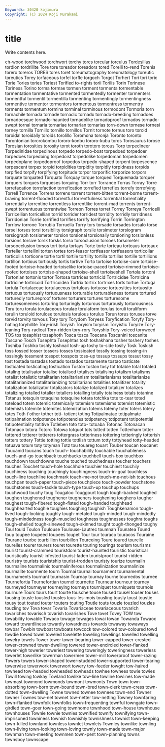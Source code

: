 ```yaml
---
Keywords: 30420 kojimura
Copyright: (C) 2024 Koji Murakami
---
```


# title

Write contents here.



ch-wood
torchwood torchwort torchy torcs torcular torculus Tordesillas tordion tordrillite Tore
tore toreador toreadors tored Torelli to-rend Torenia torero toreros TORES
tores toret toreumatography toreumatology toreutic toreutics Torey torfaceous torfel torfle
torgoch Torgot Torhert Tori tori toric Torie Tories tories Toriest
Torified to-rights torii Torilis Torin Torinese Toriness Torino torma tormae
tormen torment tormenta tormentable tormentation tormentative tormented tormentedly tormenter tormenters
tormentful tormentil tormentilla tormenting tormentingly tormentingness tormentive tormentor tormentors tormentous
tormentress tormentry torments tormentum tormina torminal torminous tormodont Tormoria torn
tornachile tornada tornade tornadic tornado tornado-breeding tornadoes tornadoesque tornado-haunted tornadolike
tornadoproof tornados tornado-swept tornal tornaria tornariae tornarian tornarias torn-down tornese
tornesi torney tornilla Tornillo tornillo tornillos Tornit tornote tornus toro
toroid toroidal toroidally toroids torolillo Toromona toronja Toronto toronto Torontonian
tororokombu tororo-konbu tororo-kubu toros Torosaurus torose Torosian torosities torosity torot
toroth torotoro torous Torp torpedineer Torpedinidae torpedinous torpedo torpedo-boat torpedoed
torpedoer torpedoes torpedoing torpedoist torpedolike torpedoman torpedomen torpedoplane torpedoproof torpedos
torpedo-shaped torpent torpescence torpescent torpex torpid torpidities torpidity torpidly torpidness
torpids torpified torpify torpifying torpitude torpor torporific torporize torpors torquate
torquated Torquato Torquay torque torqued Torquemada torquer torquers torques torqueses
torquing Torr torr Torrance Torras Torray Torre torrefacation torrefaction torrefication
torrefied torrefies torrefy torrefying Torrell Torrence Torrens torrens torrent torrent-bitten
torrent-borne torrent-braving torrent-flooded torrentful torrentfulness torrential torrentiality torrentially torrentine torrentless
torrentlike torrent-mad torrents torrent-swept torrentuous torrentwise Torreon Torres torret Torrey
Torreya Torricelli Torricellian torricellian torrid torrider torridest torridity torridly torridness
Torridonian Torrie torrified torrifies torrify torrifying Torrin Torrington Torrlow torrone
Torrubia Torruella Torry tors torsade torsades torsalo torse torsel torses
torsi torsibility torsigraph torsile torsimeter torsiogram torsiograph torsiometer torsion torsional
torsionally torsioning torsionless torsions torsive torsk torsks torso torsoclusion torsoes
torsometer torsoocclusion torsos tort torta tortays Torte torte torteau torteaus
torteaux Tortelier tortellini torten tortes tort-feasor tortfeasor tortfeasors torticollar torticollis
torticone tortie tortil tortile tortility tortilla tortillas tortille tortillions tortillon
tortious tortiously tortis tortive Torto tortoise tortoise-core tortoise-footed tortoise-headed tortoiselike
tortoise-paced tortoise-rimmed tortoise-roofed tortoises tortoise-shaped tortoise-shell tortoiseshell Tortola tortoni Tortonian
tortonis tortor Tortosa tortrices tortricid Tortricidae Tortricina tortricine tortricoid Tortricoidea
Tortrix tortrix tortrixes torts tortue Tortuga tortula Tortulaceae tortulaceous tortulous
tortuose tortuosities tortuosity tortuous tortuously tortuousness torturable torturableness torture tortured
torturedly tortureproof torturer torturers tortures torturesome torturesomeness torturing torturingly torturous
torturously torturousness Toru toru torula torulaceous torulae torulaform torulas toruli
toruliform torulin toruloid torulose torulosis torulous torulus Torun torus toruses
torve torvid torvity torvous Tory tory Torydom Toryess Toryfication Toryfy
Tory-hating toryhillite Tory-irish Toryish Toryism toryism Toryistic Toryize Tory-leaning Tory-radical
Tory-ridden tory-rory Toryship Tory-voiced toryweed TOS tos tosaphist tosaphoth Tosca
tosca Toscana Toscanini toscanite Toscano Tosch Tosephta Tosephtas tosh toshakhana
tosher toshery toshes Toshiba Toshiko toshly toshnail tosh-up toshy to-side
tosily Tosk Toskish toss tossed tosser tossers tosses tossicated tossily
tossing tossing-in tossingly tossment tosspot tosspots toss-up tossup tossups tossut
tossy tost tostada tostadas tostado tostados tostamente tostao tosticate tosticated
tosticating tostication Toston toston tosy tot totable total totaled totaling
totalisator totalise totalised totalises totalising totalism totalisms totalist totalistic totalitarian
totalitarianism totalitarianisms totalitarianize totalitarianized totalitarianizing totalitarians totalities totalitizer totality totalization
totalizator totalizators totalize totalized totalizer totalizes totalizing totalled totaller totallers
totalling totally totalness totals totanine Totanus totaquin totaquina totaquine totara
totchka tote to-tear toted toteload totem totemic totemically totemism totemisms
totemist totemistic totemists totemite totemites totemization totems totemy toter toters
totery totes Toth t'other tother toti- totient toting Totipalmatae totipalmate
totipalmation totipotence totipotencies totipotency totipotent totipotential totipotentiality totitive Totleben toto
toto- totoaba Totonac Totonacan Totonaco totora Totoro Totowa totquot tots
totted totten Tottenham totter tottered totterer totterers tottergrass totteriness tottering
totteringly totterish totters tottery Tottie totting tottle tottlish tottum totty
tottyhead totty-headed totuava totum toty totyman Totz tou touareg touart
Touber toucan toucanet Toucanid toucans touch touch- touchability touchable touchableness
touch-and-go touchback touchbacks touchbell touch-box touchbox touchdown touchdowns touche touched
touchedness toucher touchers touches Touchet touch-hole touchhole touchier touchiest touchily
touchiness touching touchingly touchingness touch-in-goal touchless touch-line touchline touchmark touch-me-not
touch-me-not-ish touchous touchpan touch-paper touch-piece touchpiece touch-powder touchstone touchstones touch-tackle
touch-type touch-up touchup touchups touchwood touchy toug Tougaloo Touggourt tough
tough-backed toughed toughen toughened toughener tougheners toughening toughens tougher toughest
tough-fibered tough-fisted tough-handed toughhead toughhearted toughie toughies toughing toughish Toughkenamon
tough-lived tough-looking toughly tough-metaled tough-minded tough-mindedly tough-mindedness tough-muscled toughness toughnesses
toughra toughs tough-shelled tough-sinewed tough-skinned tought tough-thonged toughy Toul tould
Toulon Toulouse Toulouse-Lautrec toumnah Tounatea Tound toup toupee toupeed toupees
toupet Tour tour touraco touracos Touraine Tourane tourbe tourbillion tourbillon
Tourcoing Toure toured tourelle tourelles tourer tourers touret tourette touring
tourings tourism tourisms tourist tourist-crammed touristdom tourist-haunted touristic touristical touristically
tourist-infested tourist-laden touristproof tourist-ridden touristry tourists touristship tourist-trodden touristy tourize
tourmalin tourmaline tourmalinic tourmaliniferous tourmalinization tourmalinize tourmalite tourmente tourn Tournai
tournai tournament tournamental tournaments tournant tournasin Tournay tournay tourne tournedos
tournee Tournefortia Tournefortian tournel tournette Tourneur tourneur tourney tourneyed tourneyer
tourneying tourneys tourniquet tourniquets tournois tournure Tours tours tourt tourte
tousche touse toused tousel touser touses tousing tousle tousled tousles
tous-les-mois tousling tously toust toustie tousy tout touted touter touters
touting Toutle touts touzle touzled touzles touzling tov Tova tovar
Tovaria Tovariaceae tovariaceous tovarich tovariches tovarisch tovarish tovarishes Tove tovet
Tovey TOW tow towability towable Towaco towage towages towai towan
Towanda Towaoc toward towardliness towardly towardness towards towaway towaways towbar
Towbin towboat towboats towcock tow-colored tow-coloured towd towdie towed towel
toweled towelette toweling towelings towelled towelling towelry towels Tower tower
tower-bearing tower-capped tower-crested tower-crowned tower-dwelling towered tower-encircled tower-flanked tower-high towerier
toweriest towering toweringly toweringness towerless towerlet towerlike towerman towermen tower-mill
towerproof tower-razing Towers towers tower-shaped tower-studded tower-supported tower-tearing towerwise towerwork
towerwort towery tow-feeder towght tow-haired towhead tow-headed towheaded towheads towhee
towhees towie towies Towill towing towkay Towland towlike tow-line towline
towlines tow-made towmast towmond towmonds towmont towmonts Town town town-absorbing
town-born town-bound town-bred town-clerk town-cress town-dotted town-dwelling Towne towned townee
townees town-end Towner towner Townes tow-net townet tow-netter tow-netting Towney
townfaring town-flanked townfolk townfolks town-frequenting townful towngate town-girdled town-goer town-going
townhome townhood town-house townhouse townhouses Townie townie townies townified townify
townifying town-imprisoned towniness townish townishly townishness townist town-keeping town-killed townland
townless townlet townlets Townley townlike townling town-living town-looking town-loving townly
town-made town-major townman town-meeting townmen town-pent town-planning towns townsboy townscape
